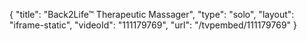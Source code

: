 {
    "title": "Back2Life&trade; Therapeutic Massager",
    "type": "solo",
    "layout": "iframe-static",
    "videoId": "111179769",
    "url": "\/tvpembed\/111179769"
}
